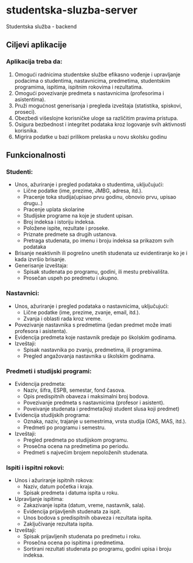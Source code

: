 # studentska-sluzba-server
Studentska služba - backend

## Ciljevi aplikacije

### Aplikacija treba da:
  1. Omogući radnicima studentske službe efikasno vođenje i upravljanje podacima o studentima, nastavnicima, predmetima, studentskim programima, ispitima, ispitnim rokovima i rezultatima.
  2. Omogući povezivanje predmeta s nastavnicima (profesorima i asistentima).
  3. Pruži mogućnost generisanja i pregleda izveštaja (statistika, spiskovi, proseci).
  4. Obezbedi višeslojne korisničke uloge sa različitim pravima pristupa.
  5. Osigura bezbednost i integritet podataka kroz logovanje svih aktivnosti korisnika.
  6. Migrira podatke u bazi prilikom prelaska u novu skolsku godinu
## Funkcionalnosti

### Studenti:
- Unos, ažuriranje i pregled podataka o studentima, uključujući:
  - Lične podatke (ime, prezime, JMBG, adresa, itd.).
  - Pracenje toka studija(upisao prvu godinu, obnovio prvu, upisao drugu..)
  - Pracenje uplata skolarine
  - Studijske programe na koje je student upisan.
  - Broj indeksa i istoriju indeksa.
  - Položene ispite, rezultate i proseke.
  - Priznate predmete sa drugih ustanova.
  - Pretraga studenata, po imenu i broju indeksa sa prikazom svih podataka
- Brisanje neaktivnih ili pogrešno unetih studenata uz evidentiranje ko je i kada izvršio brisanje.
- Generisanje izveštaja:
  - Spisak studenata po programu, godini, ili mestu prebivališta.
  - Prosečan uspeh po predmetu i ukupno.
### Nastavnici:
- Unos, ažuriranje i pregled podataka o nastavnicima, uključujući:
  - Lične podatke (ime, prezime, zvanje, email, itd.).
  - Zvanja i oblasti rada kroz vreme.
- Povezivanje nastavnika s predmetima (jedan predmet može imati profesora i asistenta).
- Evidencija predmeta koje nastavnik predaje po školskim godinama.
- Izveštaji:
  - Spisak nastavnika po zvanju, predmetima, ili programima.
  - Pregled angažovanja nastavnika u školskim godinama.
### Predmeti i studijski programi:
- Evidencija predmeta:
  - Naziv, šifra, ESPB, semestar, fond časova.
  - Opis predispitnih obaveza i maksimalni broj bodova.
  - Povezivanje predmeta s nastavnicima (profesor i asistent).
  - Poveivanje studenata i predmeta(koji student slusa koji predmet)
- Evidencija studijskih programa:
  - Oznaka, naziv, trajanje u semestrima, vrsta studija (OAS, MAS, itd.).
  - Predmeti po programu i semestru.
- Izveštaji:
  - Pregled predmeta po studijskom programu.
  - Prosečna ocena na predmetima po periodu.
  - Predmeti s najvećim brojem nepoloženih studenata.
### Ispiti i ispitni rokovi:
- Unos i ažuriranje ispitnih rokova:
  - Naziv, datum početka i kraja.
  - Spisak predmeta i datuma ispita u roku.
- Upravljanje ispitima:
  - Zakazivanje ispita (datum, vreme, nastavnik, sala).
  - Evidencija prijavljenih studenata za ispit.
  - Unos bodova s predispitnih obaveza i rezultata ispita.
  - Zaključivanje rezultata ispita.
- Izveštaji:
  - Spisak prijavljenih studenata po predmetu i roku.
  - Prosečna ocena po ispitima i predmetima.
  - Sortirani rezultati studenata po programu, godini upisa i broju indeksa.
